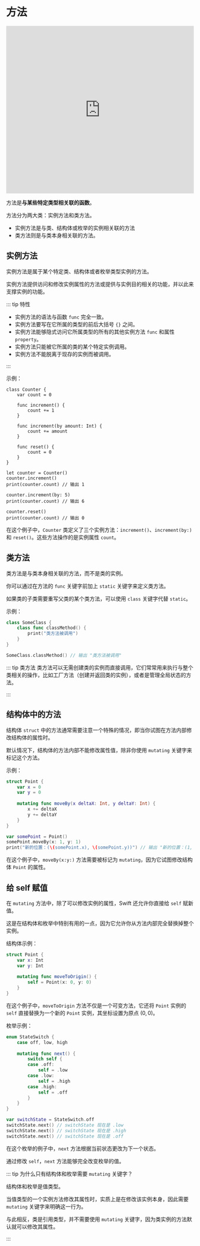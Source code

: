 # 方法

<iframe style="border:none" width="100%" height="450" src="https://whimsical.com/embed/7iWmwiBibXixsRKKa6oyzC"></iframe>

方法是**与某些特定类型相关联的函数**。

方法分为两大类：实例方法和类方法。

- 实例方法是与类、结构体或枚举的实例相关联的方法
- 类方法则是与类本身相关联的方法。

## 实例方法

实例方法是属于某个特定类、结构体或者枚举类型实例的方法。

实例方法提供访问和修改实例属性的方法或提供与实例目的相关的功能，并以此来支撑实例的功能。

::: tip 特性

- 实例方法的语法与函数 `func` 完全一致。
- 实例方法要写在它所属的类型的前后大括号 `{}` 之间。
- 实例方法能够隐式访问它所属类型的所有的其他实例方法 `func` 和属性 `property`。
- 实例方法只能被它所属的类的某个特定实例调用。
- 实例方法不能脱离于现存的实例而被调用。

:::




示例：

```swift{4-6,8-10,12-14}
class Counter {
    var count = 0
    
    func increment() {
        count += 1
    }
    
    func increment(by amount: Int) {
        count += amount
    }
    
    func reset() {
        count = 0
    }
}

let counter = Counter()
counter.increment()
print(counter.count) // 输出 1

counter.increment(by: 5)
print(counter.count) // 输出 6

counter.reset()
print(counter.count) // 输出 0
```

在这个例子中，`Counter` 类定义了三个实例方法：`increment()`、`increment(by:)` 和 `reset()`。这些方法操作的是实例属性 `count`。

## 类方法

类方法是与类本身相关联的方法，而不是类的实例。

你可以通过在方法的 `func` 关键字前加上 `static` 关键字来定义类方法。

如果类的子类需要重写父类的某个类方法，可以使用 `class` 关键字代替 `static`。

示例：

```swift
class SomeClass {
    class func classMethod() {
        print("类方法被调用")
    }
}

SomeClass.classMethod() // 输出 "类方法被调用"
```

::: tip 类方法
类方法可以无需创建类的实例而直接调用，它们常常用来执行与整个类相关的操作，比如工厂方法（创建并返回类的实例），或者是管理全局状态的方法。

:::

## 结构体中的方法

结构体 `struct` 中的方法通常需要注意一个特殊的情况，即当你试图在方法内部修改结构体的属性时。

默认情况下，结构体的方法内部不能修改属性值，除非你使用 `mutating` 关键字来标记这个方法。

示例：

```swift
struct Point {
    var x = 0
    var y = 0
    
    mutating func moveBy(x deltaX: Int, y deltaY: Int) {
        x += deltaX
        y += deltaY
    }
}

var somePoint = Point()
somePoint.moveBy(x: 1, y: 1)
print("新的位置：(\(somePoint.x), \(somePoint.y))") // 输出 "新的位置：(1, 1)"
```

在这个例子中，`moveBy(x:y:)` 方法需要被标记为 `mutating`，因为它试图修改结构体 `Point` 的属性。

## 给 self 赋值

在 `mutating` 方法中，除了可以修改实例的属性，Swift 还允许你直接给 `self` 赋新值。

这是在结构体和枚举中特别有用的一点，因为它允许你从方法内部完全替换掉整个实例。

结构体示例：

```swift
struct Point {
    var x: Int
    var y: Int
    
    mutating func moveToOrigin() {
        self = Point(x: 0, y: 0)
    }
}
```

在这个例子中，`moveToOrigin` 方法不仅是一个可变方法，它还将 `Point` 实例的 `self` 直接替换为一个新的 `Point` 实例，其坐标设置为原点 $(0, 0)$。

枚举示例：

```swift
enum StateSwitch {
    case off, low, high
    
    mutating func next() {
        switch self {
        case .off:
            self = .low
        case .low:
            self = .high
        case .high:
            self = .off
        }
    }
}

var switchState = StateSwitch.off
switchState.next() // switchState 现在是 .low
switchState.next() // switchState 现在是 .high
switchState.next() // switchState 现在是 .off
```

在这个枚举的例子中，`next` 方法根据当前状态更改为下一个状态。

通过修改 `self`，`next` 方法能够完全改变枚举的值。

::: tip 为什么只有结构体和枚举需要 `mutating` 关键字？

结构体和枚举是值类型。

当值类型的一个实例方法修改其属性时，实质上是在修改该实例本身，因此需要 `mutating` 关键字来明确这一行为。

与此相反，类是引用类型，并不需要使用 `mutating` 关键字，因为类实例的方法默认就可以修改其属性。

:::